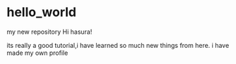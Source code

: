 # hello_world
my new repository
Hi hasura!

its really a good tutorial,i have learned so much new things from here.
i have made my own profile

